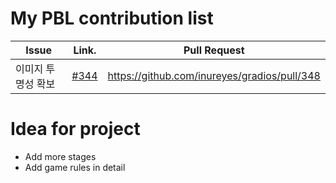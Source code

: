 My PBL contribution list
========================

| Issue                    | Link.   | Pull Request |
|--------------------------|---------|--------------|
| 이미지 투명성 확보     | [#344](https://github.com/inureyes/gradios/issues/344) | https://github.com/inureyes/gradios/pull/348 |

Idea for project
================

 * Add more stages
 * Add game rules in detail